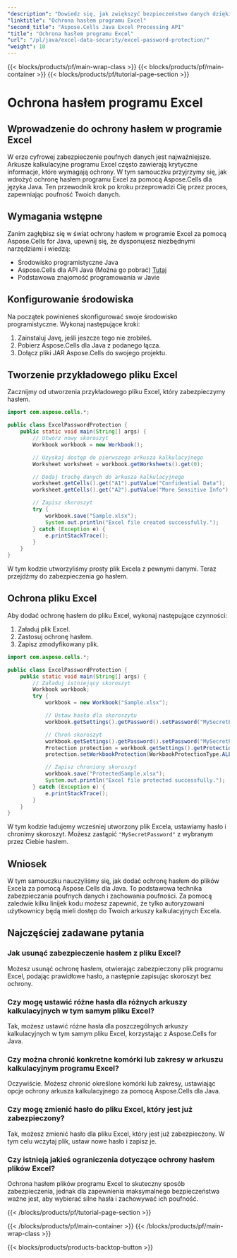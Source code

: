 ```yaml
---
"description": "Dowiedz się, jak zwiększyć bezpieczeństwo danych dzięki ochronie hasłem w programie Excel za pomocą Aspose.Cells for Java. Przewodnik krok po kroku z kodem źródłowym dla najwyższej poufności danych."
"linktitle": "Ochrona hasłem programu Excel"
"second_title": "Aspose.Cells Java Excel Processing API"
"title": "Ochrona hasłem programu Excel"
"url": "/pl/java/excel-data-security/excel-password-protection/"
"weight": 10
---
```


{{< blocks/products/pf/main-wrap-class >}}
{{< blocks/products/pf/main-container >}}
{{< blocks/products/pf/tutorial-page-section >}}

# Ochrona hasłem programu Excel


## Wprowadzenie do ochrony hasłem w programie Excel

W erze cyfrowej zabezpieczenie poufnych danych jest najważniejsze. Arkusze kalkulacyjne programu Excel często zawierają krytyczne informacje, które wymagają ochrony. W tym samouczku przyjrzymy się, jak wdrożyć ochronę hasłem programu Excel za pomocą Aspose.Cells dla języka Java. Ten przewodnik krok po kroku przeprowadzi Cię przez proces, zapewniając poufność Twoich danych.

## Wymagania wstępne

Zanim zagłębisz się w świat ochrony hasłem w programie Excel za pomocą Aspose.Cells for Java, upewnij się, że dysponujesz niezbędnymi narzędziami i wiedzą:

- Środowisko programistyczne Java
- Aspose.Cells dla API Java (Można go pobrać) [Tutaj](https://releases.aspose.com/cells/java/)
- Podstawowa znajomość programowania w Javie

## Konfigurowanie środowiska

Na początek powinieneś skonfigurować swoje środowisko programistyczne. Wykonaj następujące kroki:

1. Zainstaluj Javę, jeśli jeszcze tego nie zrobiłeś.
2. Pobierz Aspose.Cells dla Java z podanego łącza.
3. Dołącz pliki JAR Aspose.Cells do swojego projektu.

## Tworzenie przykładowego pliku Excel

Zacznijmy od utworzenia przykładowego pliku Excel, który zabezpieczymy hasłem.

```java
import com.aspose.cells.*;

public class ExcelPasswordProtection {
    public static void main(String[] args) {
        // Utwórz nowy skoroszyt
        Workbook workbook = new Workbook();

        // Uzyskaj dostęp do pierwszego arkusza kalkulacyjnego
        Worksheet worksheet = workbook.getWorksheets().get(0);

        // Dodaj trochę danych do arkusza kalkulacyjnego
        worksheet.getCells().get("A1").putValue("Confidential Data");
        worksheet.getCells().get("A2").putValue("More Sensitive Info");

        // Zapisz skoroszyt
        try {
            workbook.save("Sample.xlsx");
            System.out.println("Excel file created successfully.");
        } catch (Exception e) {
            e.printStackTrace();
        }
    }
}
```

W tym kodzie utworzyliśmy prosty plik Excela z pewnymi danymi. Teraz przejdźmy do zabezpieczenia go hasłem.

## Ochrona pliku Excel

Aby dodać ochronę hasłem do pliku Excel, wykonaj następujące czynności:

1. Załaduj plik Excel.
2. Zastosuj ochronę hasłem.
3. Zapisz zmodyfikowany plik.

```java
import com.aspose.cells.*;

public class ExcelPasswordProtection {
    public static void main(String[] args) {
        // Załaduj istniejący skoroszyt
        Workbook workbook;
        try {
            workbook = new Workbook("Sample.xlsx");

            // Ustaw hasło dla skoroszytu
            workbook.getSettings().getPassword().setPassword("MySecretPassword");

            // Chroń skoroszyt
            workbook.getSettings().getPassword().setPassword("MySecretPassword");
            Protection protection = workbook.getSettings().getProtection();
            protection.setWorkbookProtection(WorkbookProtectionType.ALL);

            // Zapisz chroniony skoroszyt
            workbook.save("ProtectedSample.xlsx");
            System.out.println("Excel file protected successfully.");
        } catch (Exception e) {
            e.printStackTrace();
        }
    }
}
```

W tym kodzie ładujemy wcześniej utworzony plik Excela, ustawiamy hasło i chronimy skoroszyt. Możesz zastąpić `"MySecretPassword"` z wybranym przez Ciebie hasłem.

## Wniosek

W tym samouczku nauczyliśmy się, jak dodać ochronę hasłem do plików Excela za pomocą Aspose.Cells dla Java. To podstawowa technika zabezpieczania poufnych danych i zachowania poufności. Za pomocą zaledwie kilku linijek kodu możesz zapewnić, że tylko autoryzowani użytkownicy będą mieli dostęp do Twoich arkuszy kalkulacyjnych Excela.

## Najczęściej zadawane pytania

### Jak usunąć zabezpieczenie hasłem z pliku Excel?

Możesz usunąć ochronę hasłem, otwierając zabezpieczony plik programu Excel, podając prawidłowe hasło, a następnie zapisując skoroszyt bez ochrony.

### Czy mogę ustawić różne hasła dla różnych arkuszy kalkulacyjnych w tym samym pliku Excel?

Tak, możesz ustawić różne hasła dla poszczególnych arkuszy kalkulacyjnych w tym samym pliku Excel, korzystając z Aspose.Cells for Java.

### Czy można chronić konkretne komórki lub zakresy w arkuszu kalkulacyjnym programu Excel?

Oczywiście. Możesz chronić określone komórki lub zakresy, ustawiając opcje ochrony arkusza kalkulacyjnego za pomocą Aspose.Cells dla Java.

### Czy mogę zmienić hasło do pliku Excel, który jest już zabezpieczony?

Tak, możesz zmienić hasło dla pliku Excel, który jest już zabezpieczony. W tym celu wczytaj plik, ustaw nowe hasło i zapisz je.

### Czy istnieją jakieś ograniczenia dotyczące ochrony hasłem plików Excel?

Ochrona hasłem plików programu Excel to skuteczny sposób zabezpieczenia, jednak dla zapewnienia maksymalnego bezpieczeństwa ważne jest, aby wybierać silne hasła i zachowywać ich poufność.

{{< /blocks/products/pf/tutorial-page-section >}}

{{< /blocks/products/pf/main-container >}}
{{< /blocks/products/pf/main-wrap-class >}}

{{< blocks/products/products-backtop-button >}}